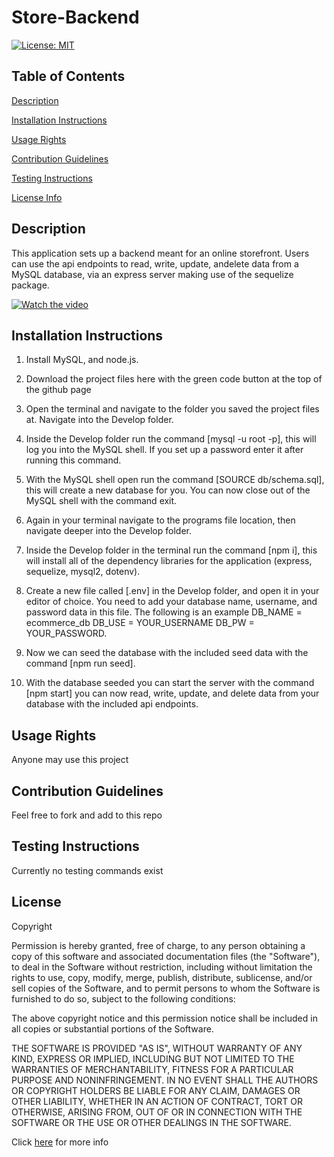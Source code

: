 # Store-Backend
  [![License: MIT](https://img.shields.io/badge/License-MIT-yellow.svg)](https://opensource.org/licenses/MIT)

  ## Table of Contents
  [Description](#Description)

  [Installation Instructions](#Installation-Instructions)

  [Usage Rights](#Usage-Rights)

  [Contribution Guidelines](#Contribution-Guidelines)

  [Testing Instructions](#Testing-Instructions)

  [License Info](#License)


  


  ## Description
  
  This application sets up a backend meant for an online storefront. Users can use the api endpoints to read, write, update, andelete data from a MySQL database, via an express server making use of the sequelize package.
  
  [![Watch the video](https://watch.screencastify.com/v/8pI8Zx5djdWERAICzJ6x)](https://watch.screencastify.com/v/8pI8Zx5djdWERAICzJ6x)

  ## Installation Instructions
  
  1. Install MySQL, and node.js.

  2. Download the project files here with the green code button at the top of the github page

  3. Open the terminal and navigate to the folder you saved the project files at. Navigate into the Develop folder.

  4. Inside the Develop folder run the command [mysql -u root -p], this will log you into the MySQL shell. If you set up a password enter it after running this command.

  5. With the MySQL shell open run the command [SOURCE db/schema.sql], this will create a new database for you. You can now close out of the MySQL shell with the command exit.

  6. Again in your terminal navigate to the programs file location, then navigate deeper into the Develop folder.

  7. Inside the Develop folder in the terminal run the command [npm i], this will install all of the dependency libraries for the application (express, sequelize, mysql2, dotenv).

  8. Create a new file called [.env] in the Develop folder, and open it in your editor of choice. You need to add your database name, username, and password data in this file. The following is an example DB_NAME = ecommerce_db DB_USE = YOUR_USERNAME DB_PW = YOUR_PASSWORD.

  9. Now we can seed the database with the included seed data with the command [npm run seed].

  10. With the database seeded you can start the server with the command [npm start] you can now read, write, update, and delete data from your database with the included api endpoints.

  ## Usage Rights
  
  Anyone may use this project

  ## Contribution Guidelines
  
  Feel free to fork and add to this repo

  ## Testing Instructions
  
  Currently no testing commands exist

  

  ## License
    
  Copyright <YEAR> <COPYRIGHT HOLDER>

  Permission is hereby granted, free of charge, to any person obtaining a copy of this software and associated documentation files
  (the "Software"), to deal in the Software without restriction, including without limitation the rights to use, copy, modify, merge,
  publish, distribute, sublicense, and/or sell copies of the Software, and to permit persons to whom the Software is furnished to do so,
  subject to the following conditions:

  The above copyright notice and this permission notice shall be included in all copies or substantial portions of the Software.

  THE SOFTWARE IS PROVIDED "AS IS", WITHOUT WARRANTY OF ANY KIND, EXPRESS OR IMPLIED, INCLUDING BUT NOT LIMITED TO
  THE WARRANTIES OF MERCHANTABILITY, FITNESS FOR A PARTICULAR PURPOSE AND NONINFRINGEMENT. IN NO EVENT SHALL THE
  AUTHORS OR COPYRIGHT HOLDERS BE LIABLE FOR ANY CLAIM, DAMAGES OR OTHER LIABILITY, WHETHER IN AN ACTION OF
  CONTRACT, TORT OR OTHERWISE, ARISING FROM, OUT OF OR IN CONNECTION WITH THE SOFTWARE OR THE USE OR OTHER
  DEALINGS IN THE SOFTWARE.
    
  Click [here](https://www.mit.edu/~amini/LICENSE.md) for more info
  
